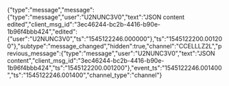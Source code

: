 {"type":"message","message":{"type":"message","user":"U2NUNC3V0","text":"JSON content edited","client_msg_id":"3ec46244-bc2b-4416-b90e-1b96f4bbb424","edited":{"user":"U2NUNC3V0","ts":"1545122246.000000"},"ts":"1545122200.001200"},"subtype":"message_changed","hidden":true,"channel":"CCELLLZ2L","previous_message":{"type":"message","user":"U2NUNC3V0","text":"JSON content","client_msg_id":"3ec46244-bc2b-4416-b90e-1b96f4bbb424","ts":"1545122200.001200"},"event_ts":"1545122246.001400","ts":"1545122246.001400","channel_type":"channel"}